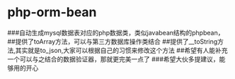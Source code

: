 # php-orm-bean
###自动生成mysql数据表对应的php数据类，类似javabean结构的phpbean，
##提供了toArray方法，可以与第三方数据库操作类结合
##提供了__toString方法,其实就是to_json,大家可以根据自己的习惯来修改这个方法
##希望有人能补充一个可以与之结合的数据验证器，那就更完美一点了
###希望大伙多提建议，能够用的开心
